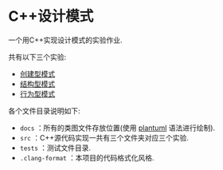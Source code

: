 # C++设计模式
一个用C++实现设计模式的实验作业.

共有以下三个实验:
* [创建型模式](./src/lab1/README.md)
* [结构型模式](./src/lab2/README.md)
* [行为型模式](./src/lab3/README.md)

各个文件目录说明如下:
* `docs` ：所有的类图文件存放位置(使用 [plantuml](https://plantuml.com/zh/) 语法进行绘制).
* `src` ：C++源代码实现一共有三个文件夹对应三个实验.
* `tests` ：测试文件目录.
* `.clang-format` ：本项目的代码格式化风格.